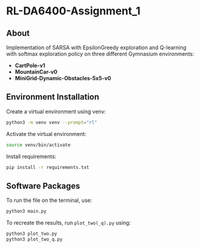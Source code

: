 # RL-DA6400-Assignment_1

## About
Implementation of SARSA with EpsilonGreedy exploration and Q-learning with softmax exploration policy on three different Gymnasium environments:

- **CartPole-v1**  
- **MountainCar-v0**  
- **MiniGrid-Dynamic-Obstacles-5x5-v0**  

## Environment Installation

Create a virtual environment using venv:
```bash
python3 -m venv venv --prompt="rl"
```

Activate the virtual environment:
```bash
source venv/bin/activate
```

Install requirements:
```bash
pip install -r requirements.txt
```

## Software Packages

To run the file on the terminal, use:
```bash
python3 main.py
```

To recreate the results, run `plot_two(_q).py` using:
```bash
python3 plot_two.py
python3 plot_two_q.py

